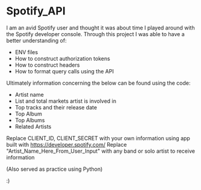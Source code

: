# Spotify_API

I am an avid Spotify user and thought it was about time I played around with the Spotify developer console. Through this 
project I was able to have a better understanding of: 

* ENV files
* How to construct authorization tokens 
* How to construct headers
* How to format query calls using the API


Ultimately information concerning the below can be found using the code: 

* Artist name
* List and total markets artist is involved in
* Top tracks and their release date
* Top Album
* Top Albums 
* Related Artists

Replace CLIENT_ID, CLIENT_SECRET with your own information using app built with https://developer.spotify.com/
Replace "Artist_Name_Here_From_User_Input" with any band or solo artist to receive information

(Also served as practice using Python)

:) 
